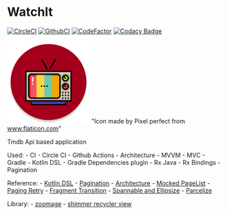 # WatchIt

[![CircleCI](https://circleci.com/gh/andor201995/WatchIt/tree/master.svg?style=svg&circle-token=20f351f854fb137ee73f7d0795a571201e910e56)](https://circleci.com/gh/andor201995/WatchIt/tree/master)
[![GithubCI](https://github.com/andor201995/WatchIt/workflows/Java%20CI/badge.svg)](https://github.com/andor201995/WatchIt/actions?query=workflow%3A%22Java+CI%22)
[![CodeFactor](https://www.codefactor.io/repository/github/andor201995/watchit/badge)](https://www.codefactor.io/repository/github/andor201995/watchit)
[![Codacy Badge](https://app.codacy.com/project/badge/Grade/d80cb12311d445ea85dd511e79c59cb5)](https://www.codacy.com/manual/andor201995/WatchIt?utm_source=github.com&amp;utm_medium=referral&amp;utm_content=andor201995/WatchIt&amp;utm_campaign=Badge_Grade)

![Application icon](https://github.com/andor201995/WatchIt/blob/master/app/src/main/res/mipmap-xxxhdpi/ic_launcher_watch_it_round.png)
"Icon made by Pixel perfect from www.flaticon.com"

Tmdb Api based application 

Used:
    - CI
        - Circle CI
        - Github Actions
    - Architecture
        - MVVM
        - MVC
    - Gradle
        - Kotlin DSL
        - Gradle Dependencies plugin
    - Rx Java
        - Rx Bindings
    - Pagination

Reference:
    - [Kotlin DSL](https://proandroiddev.com/gradle-dependency-management-with-kotlin-94eed4df9a28)
    - [Pagination](https://proandroiddev.com/8-steps-to-implement-paging-library-in-android-d02500f7fffe)
    - [Architecture](https://www.techyourchance.com/architecture-diagrams-android-applications/)
    - [Mocked PageList](https://stackoverflow.com/a/52511874/7972699)
    - [Paging Retry](https://github.com/android/architecture-components-samples/blob/master/PagingWithNetworkSample/app/src/main/java/com/android/example/paging/pagingwithnetwork/reddit/repository/inMemory/byPage/PageKeyedSubredditDataSource.kt)
    - [Fragment Transition](https://medium.com/@serbelga/shared-elements-in-android-navigation-architecture-component-bc5e7922ecdf)
    - [Spannable and Ellipsize](https://stackoverflow.com/q/14691511/7972699)
    - [Parcelize](https://android.jlelse.eu/yet-another-awesome-kotlin-feature-parcelize-5439718ba220)

Library:
    - [zoomage](https://github.com/jsibbold/zoomage)
    - [shimmer recycler view](https://android-arsenal.com/details/1/7612)

